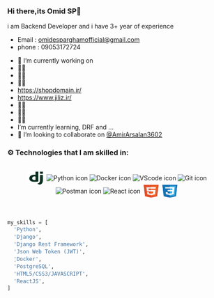 ### Hi there,its Omid SP👋

i am Backend Developer and i have 3+ year of experience

* Email : omidesparghamofficial@gmail.com
* phone : 09053172724

- 🔭 I’m currently working on 
- 🌱🔭
- 🌱🔭
- 🌱🔭
- https://shopdomain.ir/
- https://www.jiliz.ir/
- 🌱🔭
- 🌱🔭
- 🌱🔭
- I’m currently learning, DRF and ...
- 👯 I’m looking to collaborate on [@AmirArsalan3602](https://github.com/AmirArsalan3602)




### ⚙️ Technologies that I am skilled in:
<br>

<div align="center">
<img align="center" alt="VScode icon" height="30" width="40" src="https://github.com/devicons/devicon/blob/master/icons/django/django-plain.svg" />
<img align="center" alt="Python icon" height="30" width="40" src="https://cdn.jsdelivr.net/gh/devicons/devicon/icons/python/python-original.svg" />
<img align="center" alt="Docker icon" height="30" width="40" src="https://cdn.jsdelivr.net/gh/devicons/devicon/icons/docker/docker-plain.svg" /> 
<img align="center" alt="VScode icon" height="30" width="40" src="https://cdn.jsdelivr.net/gh/devicons/devicon/icons/vscode/vscode-original.svg">
<img align="center" alt="Git icon" height="30" width="40" src="https://cdn.jsdelivr.net/gh/devicons/devicon/icons/git/git-original.svg">
<img align="center" alt="Postman icon" height="30" width="30" src="https://www.svgrepo.com/show/354202/postman-icon.svg" >
<img align="center" alt="React icon" icon" height="30" width="40" src="https://cdn.jsdelivr.net/gh/devicons/devicon/icons/react/react-original.svg"> 
<img align="center" alt="HTML icon" height="30" width="40" src="https://raw.githubusercontent.com/devicons/devicon/master/icons/html5/html5-original.svg">
<img align="center" alt="CSS icon" height="30" width="40" src="https://raw.githubusercontent.com/devicons/devicon/master/icons/css3/css3-original.svg">

</div>


<br>
<br>

``` python
my_skills = [
  'Python',
  'Django',
  'Django Rest Framework',
  'Json Web Token (JWT)',
  'ِDocker',
  'PostgreSQL',
  'HTML5/CSS3/JAVASCRIPT',
  'ReactJS',
]
```


